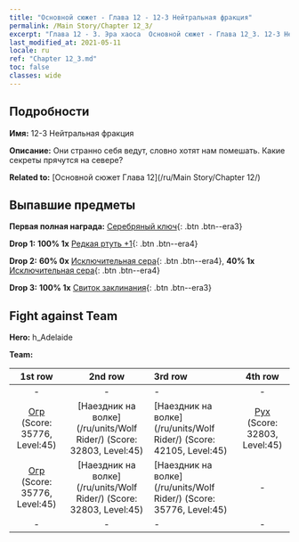 ```yaml
---
title: "Основной сюжет - Глава 12 - 12-3 Нейтральная фракция"
permalink: /Main Story/Chapter 12_3/
excerpt: "Глава 12 - 3. Эра хаоса  Основной сюжет - Глава 12_3. 12-3 Нейтральная фракция"
last_modified_at: 2021-05-11
locale: ru
ref: "Chapter 12_3.md"
toc: false
classes: wide
---
```


## Подробности

 **Имя:** 12-3 Нейтральная фракция

 **Описание:** Они странно себя ведут, словно хотят нам помешать. Какие секреты прячутся на севере?

 **Related to:** [Основной сюжет Глава 12](/ru/Main Story/Chapter 12/)

## Выпавшие предметы

 **Первая полная награда:** [Серебряный ключ](/ItemsRU/con_693/){: .btn .btn--era3}

 **Drop 1:** **100% 1x** [Редкая ртуть +1](/ItemsRU/mat_42/){: .btn .btn--era4}

 **Drop 2:** **60% 0x** [Исключительная сера](/ItemsRU/mat_36/){: .btn .btn--era4}, **40% 1x** [Исключительная сера](/ItemsRU/mat_36/){: .btn .btn--era4}

 **Drop 3:** **100% 1x** [Свиток заклинания](/ItemsRU/con_694/){: .btn .btn--era3}


## Fight against Team
 **Hero:** h_Adelaide

 **Team:**


  | 1st row | 2nd row | 3rd row | 4th row |
  |:----:|:----:|:----|:----:|
  | - | - | - | - |
  | [Огр](/ru/units/Ogre/) (Score: 35776, Level:45)  | [Наездник на волке](/ru/units/Wolf Rider/) (Score: 32803, Level:45)  | [Наездник на волке](/ru/units/Wolf Rider/) (Score: 42105, Level:45)  | [Рух](/ru/units/Roc/) (Score: 32803, Level:45)  |
  | [Огр](/ru/units/Ogre/) (Score: 35776, Level:45)  | [Наездник на волке](/ru/units/Wolf Rider/) (Score: 32803, Level:45)  | [Наездник на волке](/ru/units/Wolf Rider/) (Score: 35776, Level:45)  | - |
  | - | - | - | - |


